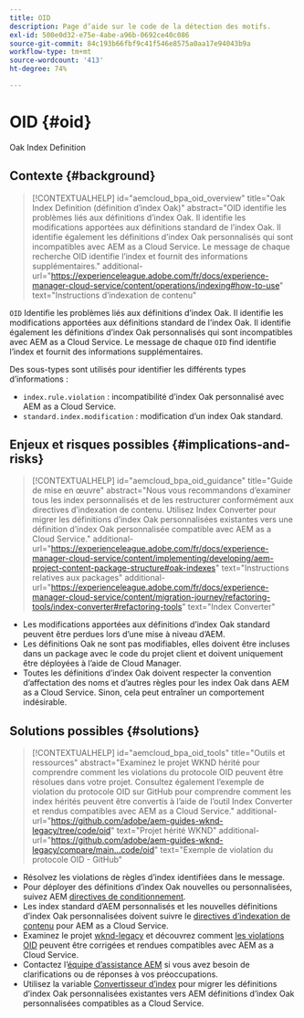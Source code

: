 ```yaml
---
title: OID
description: Page d’aide sur le code de la détection des motifs.
exl-id: 500e0d32-e75e-4abe-a96b-0692ce40c086
source-git-commit: 84c193b66fbf9c41f546e8575a0aa17e94043b9a
workflow-type: tm+mt
source-wordcount: '413'
ht-degree: 74%

---
```


# OID {#oid}

Oak Index Definition

## Contexte {#background}

>[!CONTEXTUALHELP]
>id="aemcloud_bpa_oid_overview"
>title="Oak Index Definition (définition d’index Oak)"
>abstract="OID identifie les problèmes liés aux définitions d’index Oak. Il identifie les modifications apportées aux définitions standard de l’index Oak. Il identifie également les définitions d’index Oak personnalisés qui sont incompatibles avec AEM as a Cloud Service. Le message de chaque recherche OID identifie l’index et fournit des informations supplémentaires."
>additional-url="https://experienceleague.adobe.com/fr/docs/experience-manager-cloud-service/content/operations/indexing#how-to-use" text="Instructions d’indexation de contenu"

`OID`  Identifie les problèmes liés aux définitions d’index Oak. Il identifie les modifications apportées aux définitions standard de l’index Oak. Il identifie également les définitions d’index Oak personnalisés qui sont incompatibles avec AEM as a Cloud Service. Le message de chaque `OID` find identifie l’index et fournit des informations supplémentaires.

Des sous-types sont utilisés pour identifier les différents types d’informations :

* `index.rule.violation` : incompatibilité d’index Oak personnalisé avec AEM as a Cloud Service.
* `standard.index.modification` : modification d’un index Oak standard.

## Enjeux et risques possibles {#implications-and-risks}

>[!CONTEXTUALHELP]
>id="aemcloud_bpa_oid_guidance"
>title="Guide de mise en œuvre"
>abstract="Nous vous recommandons d’examiner tous les index personnalisés et de les restructurer conformément aux directives d’indexation de contenu. Utilisez Index Converter pour migrer les définitions d’index Oak personnalisées existantes vers une définition d’index Oak personnalisée compatible avec AEM as a Cloud Service."
>additional-url="https://experienceleague.adobe.com/fr/docs/experience-manager-cloud-service/content/implementing/developing/aem-project-content-package-structure#oak-indexes" text="Instructions relatives aux packages"
>additional-url="https://experienceleague.adobe.com/fr/docs/experience-manager-cloud-service/content/migration-journey/refactoring-tools/index-converter#refactoring-tools" text="Index Converter"

* Les modifications apportées aux définitions d’index Oak standard peuvent être perdues lors d’une mise à niveau d’AEM.
* Les définitions Oak ne sont pas modifiables, elles doivent être incluses dans un package avec le code du projet client et doivent uniquement être déployées à l’aide de Cloud Manager.
* Toutes les définitions d’index Oak doivent respecter la convention d’affectation des noms et d’autres règles pour les index Oak dans AEM as a Cloud Service. Sinon, cela peut entraîner un comportement indésirable.

## Solutions possibles {#solutions}

>[!CONTEXTUALHELP]
>id="aemcloud_bpa_oid_tools"
>title="Outils et ressources"
>abstract="Examinez le projet WKND hérité pour comprendre comment les violations du protocole OID peuvent être résolues dans votre projet. Consultez également l’exemple de violation du protocole OID sur GitHub pour comprendre comment les index hérités peuvent être convertis à l’aide de l’outil Index Converter et rendus compatibles avec AEM as a Cloud Service."
>additional-url="https://github.com/adobe/aem-guides-wknd-legacy/tree/code/oid" text="Projet hérité WKND"
>additional-url="https://github.com/adobe/aem-guides-wknd-legacy/compare/main...code/oid" text="Exemple de violation du protocole OID - GitHub"

* Résolvez les violations de règles d’index identifiées dans le message.
* Pour déployer des définitions d’index Oak nouvelles ou personnalisées, suivez AEM [directives de conditionnement](https://experienceleague.adobe.com/fr/docs/experience-manager-cloud-service/content/implementing/developing/aem-project-content-package-structure).
* Les index standard d’AEM personnalisés et les nouvelles définitions d’index Oak personnalisées doivent suivre le [directives d’indexation de contenu](https://experienceleague.adobe.com/en/docs/experience-manager-cloud-service/content/operations/indexing#preparing-the-new-index-definition) pour AEM as a Cloud Service.
* Examinez le projet [wknd-legacy](https://github.com/adobe/aem-guides-wknd-legacy/tree/code/oid) et découvrez comment [les violations OID](https://github.com/adobe/aem-guides-wknd-legacy/compare/main...code/oid) peuvent être corrigées et rendues compatibles avec AEM as a Cloud Service.
* Contactez l’[équipe d’assistance AEM](https://helpx.adobe.com/fr/enterprise/using/support-for-experience-cloud.html) si vous avez besoin de clarifications ou de réponses à vos préoccupations.
* Utilisez la variable [Convertisseur d’index](https://experienceleague.adobe.com/fr/docs/experience-manager-cloud-service/content/migration-journey/refactoring-tools/index-converter#refactoring-tools) pour migrer les définitions d’index Oak personnalisées existantes vers AEM définitions d’index Oak personnalisées compatibles as a Cloud Service.
